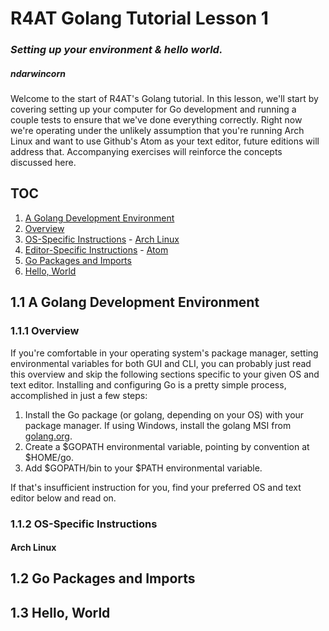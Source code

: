 # R4AT Golang Tutorial Lesson 1
### *Setting up your environment & hello world.*
##### ***ndarwincorn***

Welcome to the start of R4AT's Golang tutorial. In this lesson, we'll start by covering setting up your computer for Go development and running a couple tests to ensure that we've done everything correctly. Right now we're operating under the unlikely assumption that you're running Arch Linux and want to use Github's Atom as your text editor, future editions will address that. Accompanying exercises will reinforce the concepts discussed here.

## TOC
1. [A Golang Development Environment](#11-a-golang-development-environment)
  1. [Overview](#111-overview)
  2. [OS-Specific Instructions](#112-os-specific-instructions)
    - [Arch Linux](#arch-linux)
  3. [Editor-Specific Instructions](#113-editor-specific-instructions)
    - [Atom](#atom)
2. [Go Packages and Imports](#12-go-packages-and-imports)
3. [Hello, World](#13-hello-world)

## 1.1 A Golang Development Environment
<!-- TODO: Add instructions for other distros/OSes.  -->
### 1.1.1 Overview
If you're comfortable in your operating system's package manager, setting environmental variables for both GUI and CLI, you can probably just read this overview and skip the following sections specific to your given OS and text editor. Installing and configuring Go is a pretty simple process, accomplished in just a few steps:

1. Install the Go package (or golang, depending on your OS) with your package manager. If using Windows, install the golang MSI from [golang.org](https://golang.org).
2. Create a $GOPATH environmental variable, pointing by convention at $HOME/go.
3. Add $GOPATH/bin to your $PATH environmental variable.

If that's insufficient instruction for you, find your preferred OS and text editor below and read on.

### 1.1.2 OS-Specific Instructions
#### Arch Linux

## 1.2 Go Packages and Imports

## 1.3 Hello, World
